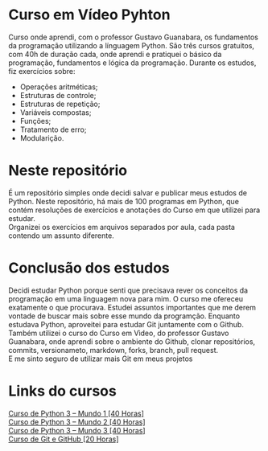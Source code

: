 <h1>Curso em Vídeo Pyhton</h1>
  Curso onde aprendi, com o professor Gustavo Guanabara, os fundamentos da programação utilizando a línguagem Python. São três cursos gratuitos, com 40h de duração cada, onde aprendi e pratiquei o básico da programação, fundamentos e lógica da programação. Durante os estudos, fiz exercícios sobre: 

<ul>
  <li> Operações aritméticas; </li>
  <li> Estruturas de controle; </li>
  <li> Estruturas de repetição; </li> 
  <li> Variáveis compostas; </li>
  <li> Funções; </li>
  <li> Tratamento de erro; </li> 
  <li> Modularição. </li>
</ul> 

<h1>Neste repositório</h1>
  É um repositório simples onde decidi salvar e publicar meus estudos de Python. Neste repositório, há mais de 100 programas em Python, que contém resoluções de exercícios e anotações do Curso em que utilizei para estudar. </br>
  Organizei os exercícios em arquivos separados por aula, cada pasta contendo um assunto diferente.

<h1>Conclusão dos estudos</h1>
  Decidi estudar Python porque senti que precisava rever os conceitos da programação em uma linguagem nova para mim. O curso me ofereceu exatamente o que procurava. Estudei assuntos importantes que me derem vontade de buscar mais sobre esse mundo da programção.
  Enquanto estudava Python, aproveitei para estudar Git juntamente com o Github. Também utilizei o curso do Curso em Vìdeo, do professor Gustavo Guanabara, onde aprendi sobre o ambiente do Github, clonar repositórios, commits, versionameto, markdown, forks, branch, pull request. </br> E me sinto seguro de utilizar mais Git em meus projetos

<h1>Links do cursos</h1>
<a href="https://www.cursoemvideo.com/curso/python-3-mundo-1/"> Curso de Python 3 – Mundo 1 [40 Horas] </a></br>
<a href="https://www.cursoemvideo.com/curso/python-3-mundo-2/"> Curso de Python 3 – Mundo 2 [40 Horas] </a></br>
<a href="https://www.cursoemvideo.com/curso/python-3-mundo-3/"> Curso de Python 3 – Mundo 3 [40 Horas] </a></br>
<a href="https://www.cursoemvideo.com/curso/curso-de-git-e-github/"> Curso de Git e GitHub [20 Horas] </a>
